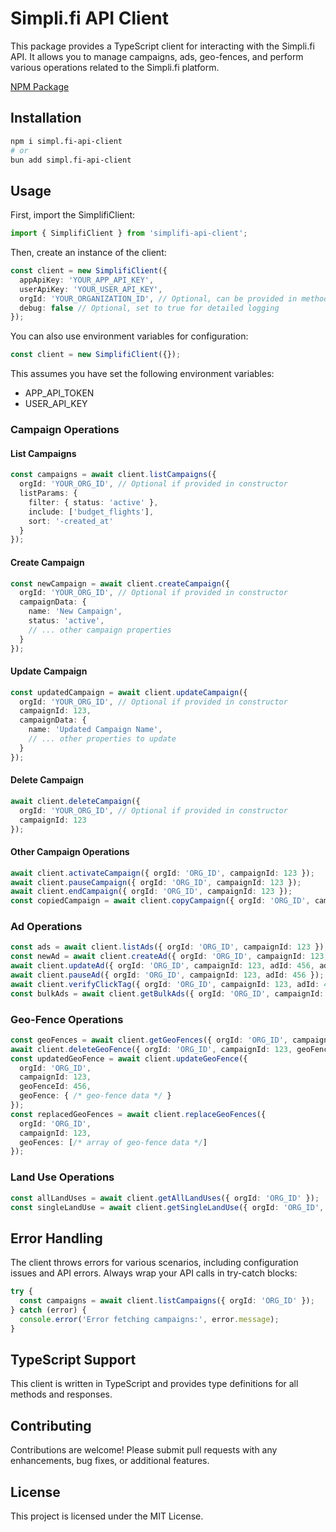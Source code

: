 # Simpli.fi API Client

This package provides a TypeScript client for interacting with the Simpli.fi API. It allows you to manage campaigns, ads, geo-fences, and perform various operations related to the Simpli.fi platform.

[NPM Package](https://www.npmjs.com/package/simpl.fi-api-client)

## Installation

```bash
npm i simpl.fi-api-client
# or
bun add simpl.fi-api-client
```

## Usage

First, import the SimplifiClient:

```typescript
import { SimplifiClient } from 'simplifi-api-client';
```

Then, create an instance of the client:

```typescript
const client = new SimplifiClient({
  appApiKey: 'YOUR_APP_API_KEY',
  userApiKey: 'YOUR_USER_API_KEY',
  orgId: 'YOUR_ORGANIZATION_ID', // Optional, can be provided in method calls
  debug: false // Optional, set to true for detailed logging
});
```

You can also use environment variables for configuration:

```typescript
const client = new SimplifiClient({});
```

This assumes you have set the following environment variables:
- APP_API_TOKEN
- USER_API_KEY

### Campaign Operations

#### List Campaigns

```typescript
const campaigns = await client.listCampaigns({
  orgId: 'YOUR_ORG_ID', // Optional if provided in constructor
  listParams: {
    filter: { status: 'active' },
    include: ['budget_flights'],
    sort: '-created_at'
  }
});
```

#### Create Campaign

```typescript
const newCampaign = await client.createCampaign({
  orgId: 'YOUR_ORG_ID', // Optional if provided in constructor
  campaignData: {
    name: 'New Campaign',
    status: 'active',
    // ... other campaign properties
  }
});
```

#### Update Campaign

```typescript
const updatedCampaign = await client.updateCampaign({
  orgId: 'YOUR_ORG_ID', // Optional if provided in constructor
  campaignId: 123,
  campaignData: {
    name: 'Updated Campaign Name',
    // ... other properties to update
  }
});
```

#### Delete Campaign

```typescript
await client.deleteCampaign({
  orgId: 'YOUR_ORG_ID', // Optional if provided in constructor
  campaignId: 123
});
```

#### Other Campaign Operations

```typescript
await client.activateCampaign({ orgId: 'ORG_ID', campaignId: 123 });
await client.pauseCampaign({ orgId: 'ORG_ID', campaignId: 123 });
await client.endCampaign({ orgId: 'ORG_ID', campaignId: 123 });
const copiedCampaign = await client.copyCampaign({ orgId: 'ORG_ID', campaignId: 123 });
```

### Ad Operations

```typescript
const ads = await client.listAds({ orgId: 'ORG_ID', campaignId: 123 });
const newAd = await client.createAd({ orgId: 'ORG_ID', campaignId: 123, ad: { /* ad data */ } });
await client.updateAd({ orgId: 'ORG_ID', campaignId: 123, adId: 456, ad: { /* update data */ } });
await client.pauseAd({ orgId: 'ORG_ID', campaignId: 123, adId: 456 });
await client.verifyClickTag({ orgId: 'ORG_ID', campaignId: 123, adId: 456 });
const bulkAds = await client.getBulkAds({ orgId: 'ORG_ID', campaignId: 123, adIds: [456, 789] });
```

### Geo-Fence Operations

```typescript
const geoFences = await client.getGeoFences({ orgId: 'ORG_ID', campaignId: 123 });
await client.deleteGeoFence({ orgId: 'ORG_ID', campaignId: 123, geoFenceId: 456 });
const updatedGeoFence = await client.updateGeoFence({
  orgId: 'ORG_ID',
  campaignId: 123,
  geoFenceId: 456,
  geoFence: { /* geo-fence data */ }
});
const replacedGeoFences = await client.replaceGeoFences({
  orgId: 'ORG_ID',
  campaignId: 123,
  geoFences: [/* array of geo-fence data */]
});
```

### Land Use Operations

```typescript
const allLandUses = await client.getAllLandUses({ orgId: 'ORG_ID' });
const singleLandUse = await client.getSingleLandUse({ orgId: 'ORG_ID', landUseId: 1 });
```

## Error Handling

The client throws errors for various scenarios, including configuration issues and API errors. Always wrap your API calls in try-catch blocks:

```typescript
try {
  const campaigns = await client.listCampaigns({ orgId: 'ORG_ID' });
} catch (error) {
  console.error('Error fetching campaigns:', error.message);
}
```

## TypeScript Support

This client is written in TypeScript and provides type definitions for all methods and responses.

## Contributing

Contributions are welcome! Please submit pull requests with any enhancements, bug fixes, or additional features.

## License

This project is licensed under the MIT License.
